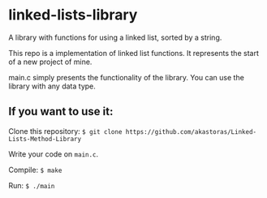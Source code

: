# linked-lists-library
A library with functions for using a linked list, sorted by a string.


This repo is a implementation of linked list functions. It represents the start of a new project of mine.

main.c simply presents the functionality of the library.
You can use the library with any data type.

## If you want to use it: 

Clone this repository: `$ git clone https://github.com/akastoras/Linked-Lists-Method-Library`

Write your code on `main.c`.

Compile: `$ make`

Run: `$ ./main`
